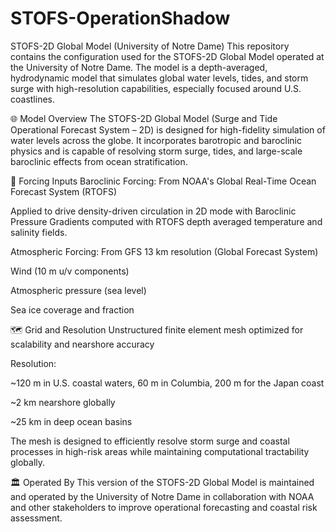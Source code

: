 # STOFS-OperationShadow
STOFS-2D Global Model (University of Notre Dame)
This repository contains the configuration used for the STOFS-2D Global Model operated at the University of Notre Dame. The model is a depth-averaged, hydrodynamic model that simulates global water levels, tides, and storm surge with high-resolution capabilities, especially focused around U.S. coastlines.

🌐 Model Overview
The STOFS-2D Global Model (Surge and Tide Operational Forecast System – 2D) is designed for high-fidelity simulation of water levels across the globe. It incorporates barotropic and baroclinic physics and is capable of resolving storm surge, tides, and large-scale baroclinic effects from ocean stratification.

🔧 Forcing Inputs
Baroclinic Forcing: From NOAA's Global Real-Time Ocean Forecast System (RTOFS)

Applied to drive density-driven circulation in 2D mode with Baroclinic Pressure Gradients computed with RTOFS depth averaged temperature and salinity fields. 

Atmospheric Forcing: From GFS 13 km resolution (Global Forecast System)

Wind (10 m u/v components)

Atmospheric pressure (sea level)

Sea ice coverage and fraction

🗺️ Grid and Resolution
Unstructured finite element mesh optimized for scalability and nearshore accuracy

Resolution:

~120 m in U.S. coastal waters, 60 m in Columbia, 200 m for the Japan coast

~2 km nearshore globally

~25 km in deep ocean basins

The mesh is designed to efficiently resolve storm surge and coastal processes in high-risk areas while maintaining computational tractability globally.

🏛️ Operated By
This version of the STOFS-2D Global Model is maintained and operated by the University of Notre Dame in collaboration with NOAA and other stakeholders to improve operational forecasting and coastal risk assessment.
